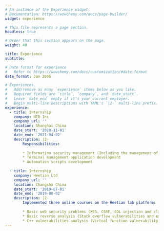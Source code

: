 ```yaml
---
# An instance of the Experience widget.
# Documentation: https://wowchemy.com/docs/page-builder/
widget: experience

# This file represents a page section.
headless: true

# Order that this section appears on the page.
weight: 40

title: Experience
subtitle:

# Date format for experience
#   Refer to https://wowchemy.com/docs/customization/#date-format
date_format: Jan 2006

# Experiences.
#   Add/remove as many `experience` items below as you like.
#   Required fields are `title`, `company`, and `date_start`.
#   Leave `date_end` empty if it's your current employer.
#   Begin multi-line descriptions with YAML's `|2-` multi-line prefix.
experience:
  - title: Internship
    company: NIO Inc
    company_url: ''
    location: Shanghai China
    date_start: '2020-11-01'
    date_end: '2021-04-02'
    description: |2-
        Responsibilities:
        
        * Information security management (Including the management of DLP, Firewall, fortress machine, etc.)
        * Terminal management application development
        * Automation scripts development
        
  - title: Internship
    company: Heetian Ltd
    company_url: ''
    location: Changsha China
    date_start: '2019-07-01'
    date_end: '2019-08-02'
    description: |2-
        Implemented three online courses on the Heetian lab platform:
        
        * Basic web security problems (XSS, CSRF, SQL injection and click hijack)
        * Basic reverse analysis (Stack overflow vulnerabilities and existing solutions)
        * C++ vulnerabilities analysis (Virtual function vulnerability, Heap vulnerabilities, Vulnerable functions)
---
```

